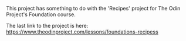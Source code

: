 This project has something to do with the 'Recipes' project for The Odin Project's Foundation course.

The last link to the project is here: https://www.theodinproject.com/lessons/foundations-recipess